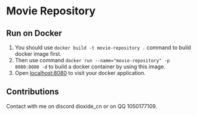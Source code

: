 # Movie Repository
## Run on Docker
1. You should use `docker build -t movie-repository .` command to build docker image first.
2. Then use command `docker run --name="movie-repository" -p 8080:8080 -d` to build a docker container by using this image.
3. Open [localhost:8080](http://localhost:8080/) to visit your docker application.

## Contributions
Contact with me on discord dioxide_cn or on QQ 1050177109. 
